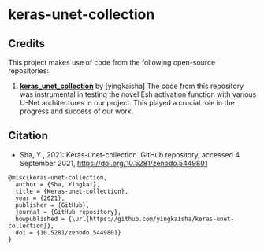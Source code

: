 # keras-unet-collection

## Credits

This project makes use of code from the following open-source repositories:

1. **[keras_unet_collection](https://github.com/yingkaisha/keras-unet-collection)** by [yingkaisha]
   The code from this repository was instrumental in testing the novel Esh activation function with various U-Net architectures in our project. This played a crucial role in the progress and success of our work. 


## Citation
* Sha, Y., 2021: Keras-unet-collection. GitHub repository, accessed 4 September 2021, https://doi.org/10.5281/zenodo.5449801

```
@misc{keras-unet-collection,
  author = {Sha, Yingkai},
  title = {Keras-unet-collection},
  year = {2021},
  publisher = {GitHub},
  journal = {GitHub repository},
  howpublished = {\url{https://github.com/yingkaisha/keras-unet-collection}},
  doi = {10.5281/zenodo.5449801}
}
```

